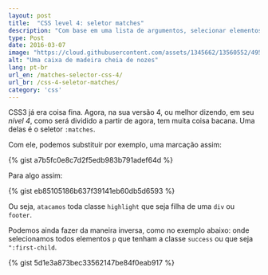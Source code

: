 ```yaml
---
layout: post
title:  "CSS level 4: seletor matches"
description: "Com base em uma lista de argumentos, selecionar elementos ficou mais fácil."
type: Post
date: 2016-03-07
image: "https://cloud.githubusercontent.com/assets/1345662/13560552/4958f4e4-e3ff-11e5-8de4-20372d14ab0b.jpg"
alt: "Uma caixa de madeira cheia de nozes"
lang: pt-br
url_en: /matches-selector-css-4/
url_br: /css-4-seletor-matches/
category: 'css'
---
```


CSS3 já era coisa fina. Agora, na sua versão 4, ou melhor dizendo, em seu *nível 4*, como será dividido a partir de agora, tem muita coisa bacana. Uma delas é o seletor `:matches`.

Com ele, podemos substituir por exemplo, uma marcação assim:

{% gist a7b5fc0e8c7d2f5edb983b791adef64d %}

Para algo assim:

{% gist eb85105186b637f39141eb60db5d6593 %}

Ou seja, `atacamos` toda classe `highlight` que seja filha de uma `div` ou `footer`.

Podemos ainda fazer da maneira inversa, como no exemplo abaixo: onde selecionamos todos elementos `p` que tenham a classe `success` ou que seja `":first-child`.

{% gist 5d1e3a873bec33562147be84f0eab917 %}